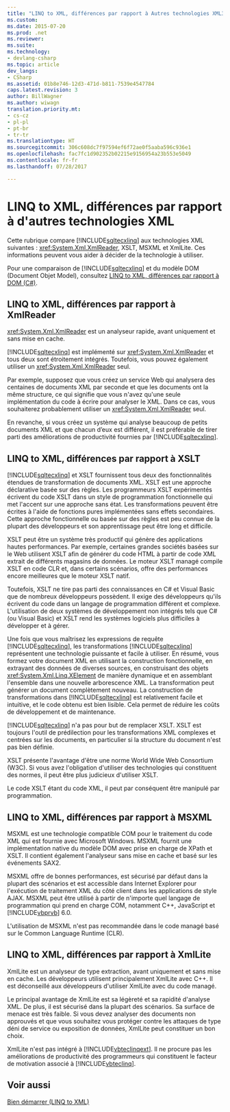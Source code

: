 ```yaml
---
title: "LINQ to XML, différences par rapport à Autres technologies XML3"
ms.custom: 
ms.date: 2015-07-20
ms.prod: .net
ms.reviewer: 
ms.suite: 
ms.technology:
- devlang-csharp
ms.topic: article
dev_langs:
- CSharp
ms.assetid: 01b8e746-12d3-471d-b811-7539e4547784
caps.latest.revision: 3
author: BillWagner
ms.author: wiwagn
translation.priority.mt:
- cs-cz
- pl-pl
- pt-br
- tr-tr
ms.translationtype: HT
ms.sourcegitcommit: 306c608dc7f97594ef6f72ae0f5aaba596c936e1
ms.openlocfilehash: fac7fc1d902352b02215e9156954a23b553e5049
ms.contentlocale: fr-fr
ms.lasthandoff: 07/28/2017

---
```

# <a name="linq-to-xml-vs-other-xml-technologies"></a>LINQ to XML, différences par rapport à d'autres technologies XML
Cette rubrique compare [!INCLUDE[sqltecxlinq](~/includes/sqltecxlinq-md.md)] aux technologies XML suivantes : <xref:System.Xml.XmlReader>, XSLT, MSXML et XmlLite. Ces informations peuvent vous aider à décider de la technologie à utiliser.  
  
 Pour une comparaison de [!INCLUDE[sqltecxlinq](~/includes/sqltecxlinq-md.md)] et du modèle DOM (Document Objet Model), consultez [LINQ to XML, différences par rapport à DOM (C#)](../../../../csharp/programming-guide/concepts/linq/linq-to-xml-vs-dom.md).  
  
## <a name="linq-to-xml-vs-xmlreader"></a>LINQ to XML, différences par rapport à XmlReader  
 <xref:System.Xml.XmlReader> est un analyseur rapide, avant uniquement et sans mise en cache.  
  
 [!INCLUDE[sqltecxlinq](~/includes/sqltecxlinq-md.md)] est implémenté sur <xref:System.Xml.XmlReader> et tous deux sont étroitement intégrés. Toutefois, vous pouvez également utiliser un <xref:System.Xml.XmlReader> seul.  
  
 Par exemple, supposez que vous créez un service Web qui analysera des centaines de documents XML par seconde et que les documents ont la même structure, ce qui signifie que vous n'avez qu'une seule implémentation du code à écrire pour analyser le XML. Dans ce cas, vous souhaiterez probablement utiliser un <xref:System.Xml.XmlReader> seul.  
  
 En revanche, si vous créez un système qui analyse beaucoup de petits documents XML et que chacun d’eux est différent, il est préférable de tirer parti des améliorations de productivité fournies par [!INCLUDE[sqltecxlinq](~/includes/sqltecxlinq-md.md)].  
  
## <a name="linq-to-xml-vs-xslt"></a>LINQ to XML, différences par rapport à XSLT  
 [!INCLUDE[sqltecxlinq](~/includes/sqltecxlinq-md.md)] et XSLT fournissent tous deux des fonctionnalités étendues de transformation de documents XML. XSLT est une approche déclarative basée sur des règles. Les programmeurs XSLT expérimentés écrivent du code XSLT dans un style de programmation fonctionnelle qui met l'accent sur une approche sans état. Les transformations peuvent être écrites à l'aide de fonctions pures implémentées sans effets secondaires. Cette approche fonctionnelle ou basée sur des règles est peu connue de la plupart des développeurs et son apprentissage peut être long et difficile.  
  
 XSLT peut être un système très productif qui génère des applications hautes performances. Par exemple, certaines grandes sociétés basées sur le Web utilisent XSLT afin de générer du code HTML à partir de code XML extrait de différents magasins de données. Le moteur XSLT managé compile XSLT en code CLR et, dans certains scénarios, offre des performances encore meilleures que le moteur XSLT natif.  
  
 Toutefois, XSLT ne tire pas parti des connaissances en C# et Visual Basic que de nombreux développeurs possèdent. Il exige des développeurs qu'ils écrivent du code dans un langage de programmation différent et complexe. L'utilisation de deux systèmes de développement non intégrés tels que C# (ou Visual Basic) et XSLT rend les systèmes logiciels plus difficiles à développer et à gérer.  
  
 Une fois que vous maîtrisez les expressions de requête [!INCLUDE[sqltecxlinq](~/includes/sqltecxlinq-md.md)], les transformations [!INCLUDE[sqltecxlinq](~/includes/sqltecxlinq-md.md)] représentent une technologie puissante et facile à utiliser. En résumé, vous formez votre document XML en utilisant la construction fonctionnelle, en extrayant des données de diverses sources, en construisant des objets <xref:System.Xml.Linq.XElement> de manière dynamique et en assemblant l'ensemble dans une nouvelle arborescence XML. La transformation peut générer un document complètement nouveau. La construction de transformations dans [!INCLUDE[sqltecxlinq](~/includes/sqltecxlinq-md.md)] est relativement facile et intuitive, et le code obtenu est bien lisible. Cela permet de réduire les coûts de développement et de maintenance.  
  
 [!INCLUDE[sqltecxlinq](~/includes/sqltecxlinq-md.md)] n'a pas pour but de remplacer XSLT. XSLT est toujours l'outil de prédilection pour les transformations XML complexes et centrées sur les documents, en particulier si la structure du document n'est pas bien définie.  
  
 XSLT présente l'avantage d'être une norme World Wide Web Consortium (W3C). Si vous avez l'obligation d'utiliser des technologies qui constituent des normes, il peut être plus judicieux d'utiliser XSLT.  
  
 Le code XSLT étant du code XML, il peut par conséquent être manipulé par programmation.  
  
## <a name="linq-to-xml-vs-msxml"></a>LINQ to XML, différences par rapport à MSXML  
 MSXML est une technologie compatible COM pour le traitement du code XML qui est fournie avec Microsoft Windows. MSXML fournit une implémentation native du modèle DOM avec prise en charge de XPath et XSLT. Il contient également l'analyseur sans mise en cache et basé sur les événements SAX2.  
  
 MSXML offre de bonnes performances, est sécurisé par défaut dans la plupart des scénarios et est accessible dans Internet Explorer pour l'exécution de traitement XML du côté client dans les applications de style AJAX. MSXML peut être utilisé à partir de n'importe quel langage de programmation qui prend en charge COM, notamment C++, JavaScript et [!INCLUDE[vbprvb](~/includes/vbprvb-md.md)] 6.0.  
  
 L'utilisation de MSXML n'est pas recommandée dans le code managé basé sur le Common Language Runtime (CLR).  
  
## <a name="linq-to-xml-vs-xmllite"></a>LINQ to XML, différences par rapport à XmlLite  
 XmlLite est un analyseur de type extraction, avant uniquement et sans mise en cache. Les développeurs utilisent principalement XmlLite avec C++. Il est déconseillé aux développeurs d'utiliser XmlLite avec du code managé.  
  
 Le principal avantage de XmlLite est sa légèreté et sa rapidité d'analyse XML. De plus, il est sécurisé dans la plupart des scénarios. Sa surface de menace est très faible. Si vous devez analyser des documents non approuvés et que vous souhaitez vous protéger contre les attaques de type déni de service ou exposition de données, XmlLite peut constituer un bon choix.  
  
 XmlLite n'est pas intégré à [!INCLUDE[vbteclinqext](~/includes/vbteclinqext-md.md)]. Il ne procure pas les améliorations de productivité des programmeurs qui constituent le facteur de motivation associé à [!INCLUDE[vbteclinq](~/includes/vbteclinq-md.md)].  
  
## <a name="see-also"></a>Voir aussi  
 [Bien démarrer (LINQ to XML)](../../../../csharp/programming-guide/concepts/linq/getting-started-linq-to-xml.md)

